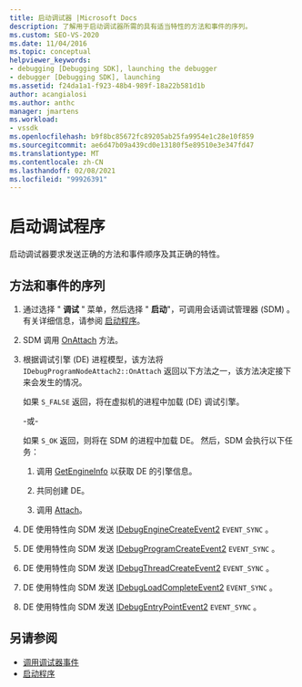 ```yaml
---
title: 启动调试器 |Microsoft Docs
description: 了解用于启动调试器所需的具有适当特性的方法和事件的序列。
ms.custom: SEO-VS-2020
ms.date: 11/04/2016
ms.topic: conceptual
helpviewer_keywords:
- debugging [Debugging SDK], launching the debugger
- debugger [Debugging SDK], launching
ms.assetid: f24da1a1-f923-48b4-989f-18a22b581d1b
author: acangialosi
ms.author: anthc
manager: jmartens
ms.workload:
- vssdk
ms.openlocfilehash: b9f8bc85672fc89205ab25fa9954e1c28e10f859
ms.sourcegitcommit: ae6d47b09a439cd0e13180f5e89510e3e347fd47
ms.translationtype: MT
ms.contentlocale: zh-CN
ms.lasthandoff: 02/08/2021
ms.locfileid: "99926391"
---
```

# <a name="launch-the-debugger"></a>启动调试程序
启动调试器要求发送正确的方法和事件顺序及其正确的特性。

## <a name="sequences-of-methods-and-events"></a>方法和事件的序列

1. 通过选择 " **调试** " 菜单，然后选择 " **启动**"，可调用会话调试管理器 (SDM) 。 有关详细信息，请参阅 [启动程序](../../extensibility/debugger/launching-a-program.md)。

2. SDM 调用 [OnAttach](../../extensibility/debugger/reference/idebugprogramnodeattach2-onattach.md) 方法。

3. 根据调试引擎 (DE) 进程模型，该方法将 `IDebugProgramNodeAttach2::OnAttach` 返回以下方法之一，该方法决定接下来会发生的情况。

     如果 `S_FALSE` 返回，将在虚拟机的进程中加载 (DE) 调试引擎。

     -或-

     如果 `S_OK` 返回，则将在 SDM 的进程中加载 DE。 然后，SDM 会执行以下任务：

    1. 调用 [GetEngineInfo](../../extensibility/debugger/reference/idebugprogramnode2-getengineinfo.md) 以获取 DE 的引擎信息。

    2. 共同创建 DE。

    3. 调用 [Attach](../../extensibility/debugger/reference/idebugengine2-attach.md)。

4. DE 使用特性向 SDM 发送 [IDebugEngineCreateEvent2](../../extensibility/debugger/reference/idebugenginecreateevent2.md) `EVENT_SYNC` 。

5. DE 使用特性向 SDM 发送 [IDebugProgramCreateEvent2](../../extensibility/debugger/reference/idebugprogramcreateevent2.md) `EVENT_SYNC` 。

6. DE 使用特性向 SDM 发送 [IDebugThreadCreateEvent2](../../extensibility/debugger/reference/idebugthreadcreateevent2.md) `EVENT_SYNC` 。

7. DE 使用特性向 SDM 发送 [IDebugLoadCompleteEvent2](../../extensibility/debugger/reference/idebugloadcompleteevent2.md) `EVENT_SYNC` 。

8. DE 使用特性向 SDM 发送 [IDebugEntryPointEvent2](../../extensibility/debugger/reference/idebugentrypointevent2.md) `EVENT_SYNC` 。

## <a name="see-also"></a>另请参阅
- [调用调试器事件](../../extensibility/debugger/calling-debugger-events.md)
- [启动程序](../../extensibility/debugger/launching-a-program.md)
